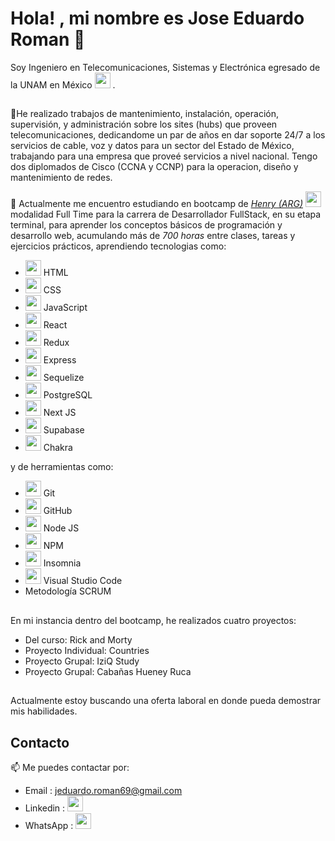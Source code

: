 # Hola! , mi nombre es Jose Eduardo Roman 🙂<br>


Soy Ingeniero en Telecomunicaciones, Sistemas y Electrónica egresado de la UNAM en México <img width="25" height="auto"  src="https://upload.wikimedia.org/wikipedia/commons/f/fc/Flag_of_Mexico.svg" style="cursor:default">  .<br>
##


🔭He realizado trabajos de mantenimiento, instalación, operación, supervisión, y administración sobre los sites (hubs) que proveen telecomunicaciones, dedicandome un par de años en dar soporte 24/7 a los servicios de cable, voz y datos para un sector del Estado de México, trabajando para una empresa que proveé servicios a nivel nacional. Tengo dos diplomados de Cisco (CCNA y CCNP) para la operacion, diseño y mantenimiento de redes.

🌱 Actualmente me encuentro estudiando en bootcamp de _[Henry (ARG)](https://www.soyhenry.com/)
  <img width="25" height="auto"  src="https://avatars.githubusercontent.com/u/57154655?s=280&v=4" style="cursor:default">_ modalidad Full Time para la carrera de Desarrollador FullStack, en su etapa terminal, para aprender los conceptos básicos de programación y desarrollo web, acumulando más de *700 horas* entre clases, tareas y ejercicios prácticos, aprendiendo tecnologias como:

- <img width="25" height="auto"  src="https://upload.wikimedia.org/wikipedia/commons/thumb/6/61/HTML5_logo_and_wordmark.svg/2048px-HTML5_logo_and_wordmark.svg.png" style="cursor:default">  HTML <br>
- <img width="25" height="auto"  src="https://upload.wikimedia.org/wikipedia/commons/thumb/d/d5/CSS3_logo_and_wordmark.svg/1200px-CSS3_logo_and_wordmark.svg.png" style="cursor:default">  CSS <br>
- <img width="25" height="auto"  src="https://upload.wikimedia.org/wikipedia/commons/9/99/Unofficial_JavaScript_logo_2.svg" style="cursor:default">  JavaScript <br>
- <img width="25" height="auto"  src="https://upload.wikimedia.org/wikipedia/commons/a/a7/React-icon.svg" style="cursor:default">  React <br>
- <img width="25" height="auto"  src="https://cdn.worldvectorlogo.com/logos/redux.svg" style="cursor:default">  Redux <br>
- <img width="25" height="auto"  src="![image](https://user-images.githubusercontent.com/112742684/230303237-6b48db29-67e5-44d3-9a9b-4ffdc85d2bee.png)" style="cursor:default">  Express
- <img width="25" height="auto"  src="https://www.svgrepo.com/show/354333/sequelize.svg" style="cursor:default">  Sequelize
- <img width="25" height="auto"  src="https://www.postgresql.org/media/img/about/press/elephant.png" style="cursor:default">  PostgreSQL
- <img width="25" height="auto"  src="![image](https://user-images.githubusercontent.com/112742684/230299913-3ae28a67-f7b2-4459-9dd0-fdf257918ffe.png" style="cursor:default">  Next JS
- <img width="25" height="auto"  src="https://seeklogo.com/images/S/supabase-logo-DCC676FFE2-seeklogo.com.png" style="cursor:default">  Supabase
- <img width="25" height="auto"  src="https://img.stackshare.io/service/12421/rzylUjaf_400x400.jpg" style="cursor:default">  Chakra

y de herramientas como:

- <img width="25" height="auto"  src="https://upload.wikimedia.org/wikipedia/commons/thumb/3/3f/Git_icon.svg/2048px-Git_icon.svg.png" style="cursor:default">   Git
- <img width="25" height="auto"  src="https://github.githubassets.com/images/modules/logos_page/GitHub-Mark.png" style="cursor:default">   GitHub
- <img width="25" height="auto"  src="https://e7.pngegg.com/pngimages/306/37/png-clipart-node-js-logo-node-js-javascript-web-application-express-js-computer-software-others-miscellaneous-text-thumbnail.png" style="cursor:default">   Node JS
- <img width="25" height="auto"  src="https://upload.wikimedia.org/wikipedia/commons/thumb/d/db/Npm-logo.svg/2560px-Npm-logo.svg.png" style="cursor:default">   NPM
- <img width="25" height="auto"  src="https://www.svgrepo.com/show/353904/insomnia.svg" style="cursor:default">  Insomnia
- <img width="25" height="auto"  src="https://upload.wikimedia.org/wikipedia/commons/thumb/9/9a/Visual_Studio_Code_1.35_icon.svg/2048px-Visual_Studio_Code_1.35_icon.svg.png" style="cursor:default"> Visual Studio Code
- Metodología SCRUM

##

En mi instancia dentro del bootcamp, he realizados cuatro proyectos:

- Del curso: Rick and Morty
- Proyecto Individual: Countries
- Proyecto Grupal: IziQ Study
- Proyecto Grupal: Cabañas Hueney Ruca

##
Actualmente estoy buscando una oferta laboral en donde pueda demostrar mis habilidades. 

## Contacto

📫 Me puedes contactar por: 

- Email : jeduardo.roman69@gmail.com
- Linkedin : <a href="https://www.linkedin.com/in/jos%C3%A9-eduardo-rom%C3%A1n-pi%C3%B1a-02a1401bb/" target="_blank" > <img width="25" height="auto"  src="https://businessyield.com/wp-content/uploads/2022/10/LinkedIn-Logo-512x500.png"> </a>
- WhatsApp : <a href="https://api.whatsapp.com/send?phone=5215515751939&text=Hola%20Eduardo%20%F0%9F%96%90%EF%B8%8F!%2C%20obtuve%20tu%20contacto%20desde%20tu%20repositorio%20de%20GitHub" target="_blank" > <img width="25" height="auto"  src="https://upload.wikimedia.org/wikipedia/commons/thumb/6/6b/WhatsApp.svg/1022px-WhatsApp.svg.png"> </a>



<!--
**jeromanp/jeromanp** is a ✨ _special_ ✨ repository because its `README.md` (this file) appears on your GitHub profile.

Here are some ideas to get you started:

- 🔭 I’m currently working on ...
-  ...
- 👯 I’m looking to collaborate on ...
- 🤔 I’m looking for help with ...
- 💬 Ask me about ...
- 📫 How to reach me: ...
- 😄 Pronouns: ...
- ⚡ Fun fact: ...
-->
